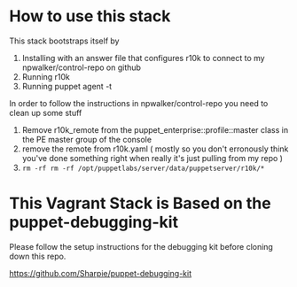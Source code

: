 # How to use this stack

This stack bootstraps itself by

1. Installing with an answer file that configures r10k to connect to my npwalker/control-repo on github
2. Running r10k
3. Running puppet agent -t

In order to follow the instructions in npwalker/control-repo you need to clean up some stuff

1.  Remove r10k_remote from the puppet_enterprise::profile::master class in the PE master group of the console
2.  remove the remote from r10k.yaml ( mostly so you don't erronously think you've done something right when really it's just pulling from my repo )
3.  `rm -rf rm -rf /opt/puppetlabs/server/data/puppetserver/r10k/*`

# This Vagrant Stack is Based on the puppet-debugging-kit

Please follow the setup instructions for the debugging kit before cloning down this repo.

https://github.com/Sharpie/puppet-debugging-kit
